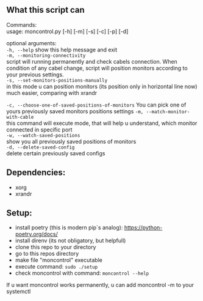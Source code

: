 ## What this script can 

Commands:  
usage: moncontrol.py [-h] [-m] [-s] [-c] [-p] [-d]

optional arguments:  
  ``` -h, --help ```            show this help message and exit  
  ```-m, --monitoring-connectivity```  
                        script will running permanently and check cabels connection. When condition of any cabel change, script will position monitors according to your previous settings.  
  ```-s, --set-monitors-positions-manually```  
                        in this mode u can position monitors (its position only in horizontal line now) much easier, comparing with xrandr  

  ```-c, --choose-one-of-saved-positions-of-monitors```
                        You can pick one of yours previously saved monitors positions settings
  ```-m, --match-monitor-with-cable```  
                        this command will execute mode, that will help u understand, which monitor connected in specific port  
  ```-w, --watch-saved-positions```  
                        show you all previously saved positions of monitors  
  ```-d, --delete-saved-config```  
                        delete certain previously saved configs  

## Dependencies:
- xorg
- xrandr

## Setup:
- install poetry (this is modern pip`s analog): https://python-poetry.org/docs/
- install direnv (its not obligatory, but helpfull)
- clone this repo to your directory
- go to this repos directory
- make file "moncontrol" executable
- execute command: ```sudo ./setup```
- check moncontrol with command: ```moncontrol --help```

If u want moncontrol works permanently, u can add moncontrol -m to your systemctl

